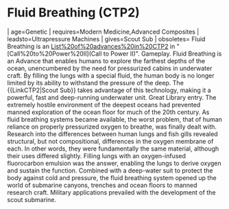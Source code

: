 # Fluid Breathing (CTP2)

 | age=Genetic
 | requires=Modern Medicine,Advanced Composites
 | leadsto=Ultrapressure Machines
 | gives=Scout Sub
 | obsoletes=
Fluid Breathing is an [List%20of%20advances%20in%20CTP2](advance) in "[Call%20to%20Power%20II](Call to Power II)".
Gameplay.
Fluid Breathing is an Advance that enables humans to explore the farthest depths of the ocean, unencumbered by the need for pressurized cabins in underwater craft. By filling the lungs with a special fluid, the human body is no longer limited by its ability to withstand the pressure of the deep.
The {{LinkCTP2|Scout Sub}} takes advantage of this technology, making it a powerful, fast and deep-running underwater unit.
Great Library entry.
The extremely hostile environment of the deepest oceans had prevented manned exploration of the ocean floor for much of the 20th century. As fluid breathing systems became available, the worst problem, that of human reliance on properly pressurized oxygen to breathe, was finally dealt with. Research into the differences between human lungs and fish gills revealed structural, but not compositional, differences in the oxygen membrane of each. In other words, they were fundamentally the same material, although their uses differed slightly. Filling lungs with an oxygen-infused fluorocarbon emulsion was the answer, enabling the lungs to derive oxygen and sustain the function. Combined with a deep-water suit to protect the body against cold and pressure, the fluid breathing system opened up the world of submarine canyons, trenches and ocean floors to manned research craft. Military applications prevailed with the development of the scout submarine.
